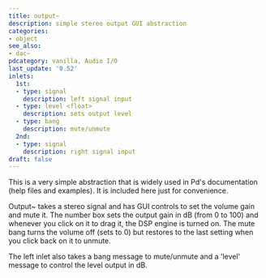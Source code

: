 ```yaml
---
title: output~
description: simple stereo output GUI abstraction
categories:
- object
see_also:
- dac~
pdcategory: vanilla, Audio I/O
last_update: '0.52'
inlets:
  1st:
  - type: signal
    description: left signal input
  - type: level <float> 
    description: sets output level
  - type: bang
    description: mute/unmute
  2nd:
  - type: signal
    description: right signal input
draft: false
---
```

This is a very simple abstraction that is widely used in Pd's documentation (help files and examples). It is included here just for convenience.

Output~ takes a stereo signal and has GUI controls to set the volume gain and mute it. The number box sets the output gain in dB (from 0 to 100) and whenever you click on it to drag it, the DSP engine is turned on. The mute bang turns the volume off (sets to 0) but restores to the last setting when you click back on it to unmute.

The left inlet also takes a bang message to mute/unmute and a 'level' message to control the level output in dB.
